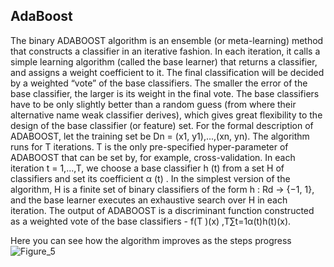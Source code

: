 ## **AdaBoost**

The binary ADABOOST algorithm is an ensemble (or meta-learning) method that constructs a classifier in an iterative fashion. In each
iteration, it calls a simple learning algorithm (called the base learner) that returns a classifier, and assigns a weight
coefficient to it. The final classification will be decided by a weighted “vote” of the base classifiers. The smaller
the error of the base classifier, the larger is its weight in the final vote. The base classifiers have to be only slightly
better than a random guess (from where their alternative name weak classifier derives), which gives great flexibility
to the design of the base classifier (or feature) set.
For the formal description of ADABOOST, let the training set be Dn = (x1, y1),...,(xn, yn).
The algorithm runs for T iterations. T is the only pre-specified hyper-parameter of ADABOOST that can be set by, for example,
cross-validation. In each iteration t = 1,...,T, we choose a base classifier h
(t)
from a set H of classifiers and
set its coefficient α
(t)
. In the simplest version of the algorithm, H is a finite set of binary classifiers of the form
h : Rd → {−1, 1}, and the base learner executes an exhaustive search over H in each iteration. The output of
ADABOOST is a discriminant function constructed as a weighted vote of the base classifiers - 
f(T )(x) ,T∑t=1α(t)h(t)(x).



Here you can see how the algorithm improves as the steps progress
![Figure_5](https://user-images.githubusercontent.com/48287470/105814642-618b3180-5fba-11eb-87d5-d19ae801b8d3.png)


